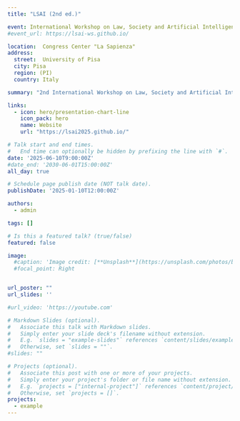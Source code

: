 ```yaml
---
title: "LSAI (2nd ed.)"

event: International Workshop on Law, Society and Artificial Intelligence
#event_url: https://lsai-ws.github.io/

location:  Congress Center "La Sapienza"
address:
  street:  University of Pisa
  city: Pisa
  region: (PI)
  country: Italy

summary: "2nd International Workshop on Law, Society and Artificial Intelligence – Interdisciplinary perspectives on AI safety"

links:
  - icon: hero/presentation-chart-line
    icon_pack: hero
    name: Website
    url: "https://lsai2025.github.io/"

# Talk start and end times.
#   End time can optionally be hidden by prefixing the line with `#`.
date: '2025-06-10T9:00:00Z'
#date_end: '2030-06-01T15:00:00Z'
all_day: true

# Schedule page publish date (NOT talk date).
publishDate: '2025-01-10T12:00:00Z'

authors:
  - admin

tags: []

# Is this a featured talk? (true/false)
featured: false

image:
  #caption: 'Image credit: [**Unsplash**](https://unsplash.com/photos/bzdhc5b3Bxs)'
  #focal_point: Right


url_poster: ""
url_slides: ''

#url_video: 'https://youtube.com'

# Markdown Slides (optional).
#   Associate this talk with Markdown slides.
#   Simply enter your slide deck's filename without extension.
#   E.g. `slides = "example-slides"` references `content/slides/example-slides.md`.
#   Otherwise, set `slides = ""`.
#slides: ""

# Projects (optional).
#   Associate this post with one or more of your projects.
#   Simply enter your project's folder or file name without extension.
#   E.g. `projects = ["internal-project"]` references `content/project/deep-learning/index.md`.
#   Otherwise, set `projects = []`.
projects:
  - example
---
```

